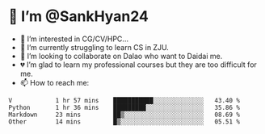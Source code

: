 # 👋 I’m @SankHyan24

- 👀 I’m interested in CG/CV/HPC...
- 🌱 I’m currently struggling to learn CS in ZJU.
- 💞️ I’m looking to collaborate on Dalao who want to Daidai me.
- 💔 I’m glad to learn my professional courses but they are too difficult for me.
- 📫 How to reach me:


<!---
SankHyan24/SankHyan24 is a ✨ special ✨ repository because its `README.md` (this file) appears on your GitHub profile.
You can click the Preview link to take a look at your changes.
--->
<!--START_SECTION:waka-->

```text
V            1 hr 57 mins    ███████████░░░░░░░░░░░░░░   43.40 %
Python       1 hr 36 mins    █████████░░░░░░░░░░░░░░░░   35.86 %
Markdown     23 mins         ██▒░░░░░░░░░░░░░░░░░░░░░░   08.69 %
Other        14 mins         █▒░░░░░░░░░░░░░░░░░░░░░░░   05.51 %
```

<!--END_SECTION:waka-->
